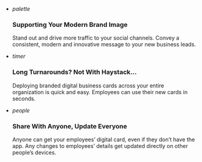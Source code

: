 -   <i class="material-icons">palette</i>

    ### Supporting Your Modern Brand Image

    Stand out and drive more traffic to your social channels. Convey a consistent, modern and innovative message to your new business leads.


-   <i class="material-icons">timer</i>
    
    ### Long Turnarounds? Not With Haystack...

    Deploying branded digital business cards across your entire organization is quick and easy. Employees can use their new cards in seconds.


-   <i class="material-icons">people</i>

    ### Share With Anyone, Update Everyone

    Anyone can get your employees’ digital card, even if they don’t have the app. Any changes to employees’ details get updated directly on other people’s devices.